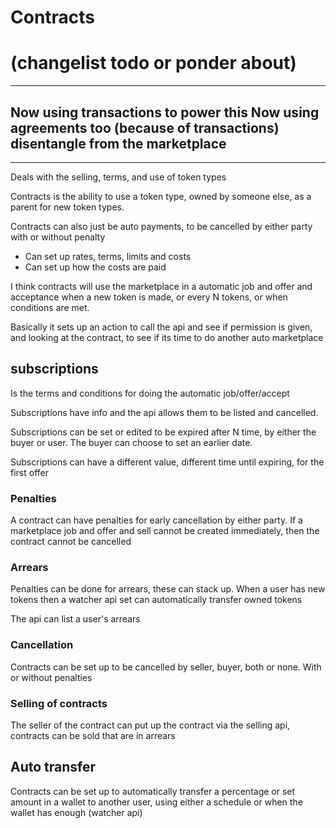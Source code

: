 # Contracts

# (changelist todo or ponder about)
------------------------
Now using transactions to power this
Now using agreements too (because of transactions)
disentangle from the marketplace
---------------------------------------------
---------------------------------------------

Deals with the selling, terms, and use of token types

Contracts is the ability to use a token type, owned by someone else, as a parent for new token types.

Contracts can also just be auto payments, to be cancelled by either party with or without penalty

* Can set up rates, terms, limits and costs
* Can set up how the costs are paid

I think contracts will use the marketplace in a automatic job and offer and acceptance when a new token is made,
or every N tokens, or when conditions are met. 

Basically it sets up an action to call the api and see if permission is given, and looking at the contract, to see if its time to do another auto marketplace


## subscriptions

Is the terms and conditions for doing the automatic job/offer/accept

Subscriptions have info and the api allows them to be listed and cancelled.

Subscriptions can be set or edited to be expired after N time, by either the buyer or user.
The buyer can choose to set an earlier date.

Subscriptions can have a different value, different time until expiring, for the first offer

### Penalties

A contract can have penalties for early cancellation by either party. If a marketplace job and offer and sell cannot be created immediately, then the contract cannot be cancelled

### Arrears

Penalties can be done for arrears, these can stack up. When a user has new tokens then a watcher api set can automatically transfer owned tokens

The api can list a user's arrears

### Cancellation 

Contracts can be set up to be cancelled by seller, buyer, both or none. With or without penalties

### Selling of contracts

The seller of the contract can put up the contract via the selling api, contracts can be sold that are in arrears


## Auto transfer

Contracts can be set up to automatically transfer a percentage or set amount in a wallet to another user, using either a schedule or when the wallet has enough
(watcher api)